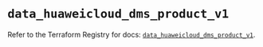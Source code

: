 # `data_huaweicloud_dms_product_v1`

Refer to the Terraform Registry for docs: [`data_huaweicloud_dms_product_v1`](https://registry.terraform.io/providers/huaweicloud/huaweicloud/1.71.1/docs/data-sources/dms_product_v1).
